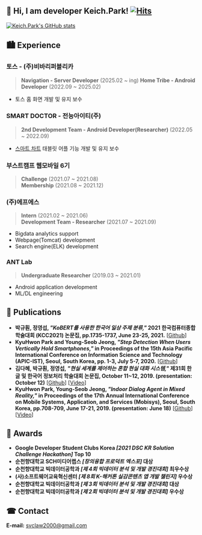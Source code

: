 ## 👋 Hi, I am developer Keich.Park! [![Hits](https://hits.seeyoufarm.com/api/count/incr/badge.svg?url=https%3A%2F%2Fgithub.com%2Fsvclaw2000&count_bg=%2379C83D&title_bg=%23555555&icon=&icon_color=%23E7E7E7&title=hits&edge_flat=false)](https://hits.seeyoufarm.com)

<!-- <a href="https://svclaw2000.github.io">
  <img src="https://img.shields.io/badge/-Personal_Homepage-blue">
<a> -->

[![Keich.Park's GitHub stats](https://github-readme-stats.vercel.app/api?username=svclaw2000&count_private=true&show_icons=true&theme=flag-india&hide_border=true)](https://github.com/anuraghazra/github-readme-stats)
<!-- ![Top Langs](https://github-readme-stats.vercel.app/api/top-langs/?username=svclaw2000&layout=compact) -->

## 🏙 Experience

### 토스 - (주)비바리퍼블리카
> **Navigation - Server Developer** (2025.02 ~ ing)
> **Home Tribe - Android Developer** (2022.09 ~ 2025.02)
- 토스 홈 화면 개발 및 유지 보수

### SMART DOCTOR - 전능아이티(주)
> **2nd Development Team - Android Developer(Researcher)** (2022.05 ~ 2022.09)
- [스마트 차트](https://smartdoctor.cc/?mir_code=13181) 태블릿 어플 기능 개발 및 유지 보수

### 부스트캠프 웹모바일 6기
> **Challenge** (2021.07 ~ 2021.08)  
> **Membership** (2021.08 ~ 2021.12)

### (주)에프에스
> **Intern** (2021.02 ~ 2021.06)  
> **Development Team - Researcher** (2021.07 ~ 2021.09)
- Bigdata analytics support
- Webpage(Tomcat) development
- Search engine(ELK) development

### ANT Lab
> **Undergraduate Researcher** (2019.03 ~ 2021.01)
- Android application development
- ML/DL engineering

## 📜 Publications
- **박규훤, 정영섭, *"KoBERT를 사용한 한국어 일상 주제 분류,"* 2021 한국컴퓨터종합학술대회 (KCC2021) 논문집, pp.1735-1737, June 23-25, 2021.** [[Github](https://github.com/svclaw2000/Dialog-Classification-Using-KoBERT/)]
- **KyuHwon Park and Young-Seob Jeong, *"Step Detection When Users Vertically Hold Smartphones,"* in Proceedings of the 15th Asia Pacific International Conference on Information Science and Technology (APIC-IST), Seoul, South Korea, pp. 1-3, July 5-7, 2020.** [[Github](https://github.com/svclaw2000/StepDetector)]
- **김다혜, 박규훤, 정영섭, *"현실 세계를 제어하는 혼합 현실 대화 시스템,"* 제31회 한글 및 한국어 정보처리 학술대회 논문집, October 11~12, 2019. (presentation: October 12)** [[Github](https://github.com/svclaw2000/Phoenix-Bot)] [[Video](https://www.youtube.com/watch?v=nNpo-6WtzOo)]
- **KyuHwon Park, Young-Seob Jeong, *"Indoor Dialog Agent in Mixed Reality,"* in Proceedings of the 17th Annual International Conference on Mobile Systems, Application, and Services (Mobisys), Seoul, South Korea, pp.708-709, June 17-21, 2019. (presentation: June 18)** [[Github](https://github.com/svclaw2000/Phoenix-Bot)] [[Video](https://www.youtube.com/watch?v=U2FA-XxVPvM)]

## 🏅 Awards
- **Google Developer Student Clubs Korea *[2021 DSC KR Solution Challenge Hackathon]* Top 10**  
- **순천향대학교 SCH미디어랩스 *[창의융합 프로덕트 엑스포]* 대상**  
- **순천향대학교 빅데이터공학과 *[제 4회 빅데이터 분석 및 개발 경진대회]* 최우수상**  
- **(사)소프트웨어교육혁신센터 *[제 8회 K-해커톤 실감콘텐츠 앱 개발 챌린지]* 우수상**  
- **순천향대학교 빅데이터공학과 *[제 3회 빅데이터 분석 및 개발 경진대회]* 대상**  
- **순천향대학교 빅데이터공학과 *[제 2회 빅데이터 분석 및 개발 경진대회]* 우수상**  

## ☎ Contact
**E-mail:** svclaw2000@gmail.com
